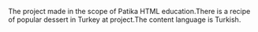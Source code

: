 The project made in the scope of Patika HTML education.There is a recipe of popular dessert in Turkey at project.The content language is Turkish.
